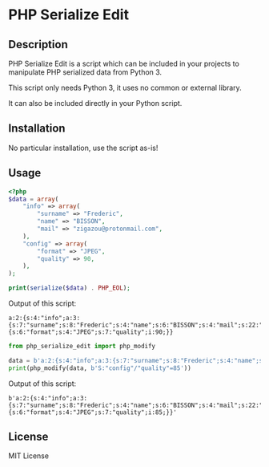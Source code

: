 # PHP Serialize Edit

## Description
PHP Serialize Edit is a script which can be included in your projects to
manipulate PHP serialized data from Python 3.

This script only needs Python 3, it uses no common or external library.

It can also be included directly in your Python script.

## Installation
No particular installation, use the script as-is!

## Usage

```PHP
<?php
$data = array(
    "info" => array(
        "surname" => "Frederic",
        "name" => "BISSON",
        "mail" => "zigazou@protonmail.com",
    ),
    "config" => array(
        "format" => "JPEG",
        "quality" => 90,
    ),
);

print(serialize($data) . PHP_EOL);
```

Output of this script:

```
a:2:{s:4:"info";a:3:{s:7:"surname";s:8:"Frederic";s:4:"name";s:6:"BISSON";s:4:"mail";s:22:"zigazou@protonmail.com";}s:6:"config";a:2:{s:6:"format";s:4:"JPEG";s:7:"quality";i:90;}}
```

```python
from php_serialize_edit import php_modify

data = b'a:2:{s:4:"info";a:3:{s:7:"surname";s:8:"Frederic";s:4:"name";s:6:"BISSON";s:4:"mail";s:22:"zigazou@protonmail.com";}s:6:"config";a:2:{s:6:"format";s:4:"JPEG";s:7:"quality";i:90;}}'
print(php_modify(data, b'S:"config"/"quality"=85'))
```

Output of this script:

```
b'a:2:{s:4:"info";a:3:{s:7:"surname";s:8:"Frederic";s:4:"name";s:6:"BISSON";s:4:"mail";s:22:"zigazou@protonmail.com";}s:6:"config";a:2:{s:6:"format";s:4:"JPEG";s:7:"quality";i:85;}}'
```

## License
MIT License
